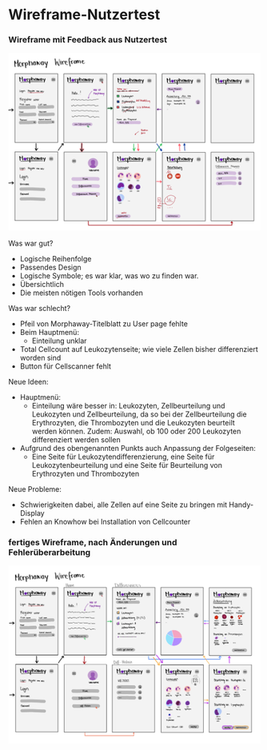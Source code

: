 # Wireframe-Nutzertest

### Wireframe mit Feedback aus Nutzertest
![Wireframe mit Feedback aus Nutzertest](https://github.com/Kiri034/Morphaway/blob/160cef76a5beb80409597eee22342cf79020f8d5/Bilder/Wireframe_Morphaway_mitFeedback.png)

Was war gut?
-	Logische Reihenfolge
-	Passendes Design
-	Logische Symbole; es war klar, was wo zu finden war.
-	Übersichtlich
-	Die meisten nötigen Tools vorhanden

Was war schlecht?
-	Pfeil von Morphaway-Titelblatt zu User page fehlte
-	Beim Hauptmenü:
    - Einteilung unklar
-	Total Cellcount auf Leukozytenseite; wie viele Zellen bisher differenziert worden sind
-	Button für Cellscanner fehlt

Neue Ideen:
-	Hauptmenü:
    - Einteilung wäre besser in: Leukozyten, Zellbeurteilung und Leukozyten und Zellbeurteilung, da so bei der Zellbeurteilung die Erythrozyten, die Thrombozyten und die Leukozyten beurteilt werden können. Zudem: Auswahl, ob 100 oder 200 Leukozyten differenziert werden sollen
-	Aufgrund des obengenannten Punkts auch Anpassung der Folgeseiten:
    - Eine Seite für Leukozytendifferenzierung, eine Seite für Leukozytenbeurteilung und eine Seite für Beurteilung von Erythrozyten und Thrombozyten

Neue Probleme:
-	Schwierigkeiten dabei, alle Zellen auf eine Seite zu bringen mit Handy-Display
-	Fehlen an Knowhow bei Installation von Cellcounter

### fertiges Wireframe, nach Änderungen und Fehlerüberarbeitung
![fertiges Wireframe](https://github.com/Kiri034/Morphaway/blob/45c85dc829e46301f68b9a91d696b6ed84e5201f/Bilder/Wireframe_Morphaway_v3.jpg)